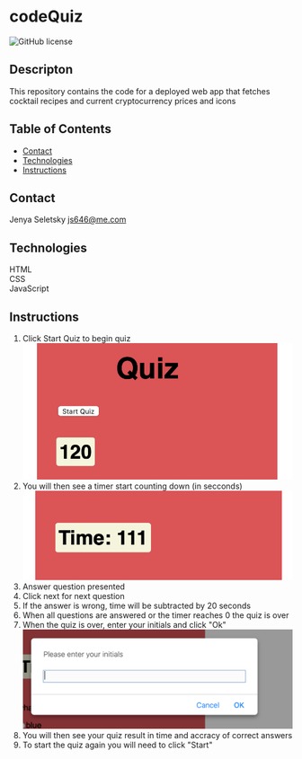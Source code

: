 # codeQuiz
![GitHub license](https://img.shields.io/badge/license-MIT-blue.svg)
## Descripton
This repository contains the code for a deployed web app that fetches cocktail recipes and current cryptocurrency prices and icons


## Table of Contents
* [Contact](#contact)
* [Technologies](#technologies)  
* [Instructions](#instructions)

## Contact
Jenya Seletsky js646@me.com

## Technologies
  HTML
  <br>CSS
  <br>JavaScript

## Instructions
1. Click Start Quiz to begin quiz<br>
![start](./images/start.png)
2. You will then see a timer start counting down (in secconds)<br>
![time](./images/quizTime.png)
3. Answer question presented
4. Click next for next question
5. If the answer is wrong, time will be subtracted by 20 seconds
6. When all questions are answered or the timer reaches 0 the quiz is over
7. When the quiz is over, enter your initials and click "Ok"
![time](./images/initials.png)
8. You will then see your quiz result in time and accracy of correct answers
9. To start the quiz again you will need to click "Start" 
